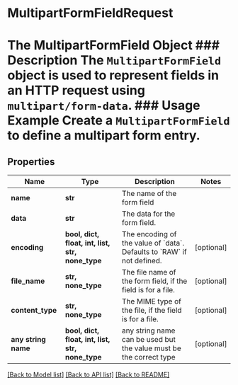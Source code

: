 # MultipartFormFieldRequest

# The MultipartFormField Object ### Description The `MultipartFormField` object is used to represent fields in an HTTP request using `multipart/form-data`.  ### Usage Example Create a `MultipartFormField` to define a multipart form entry.

## Properties
Name | Type | Description | Notes
------------ | ------------- | ------------- | -------------
**name** | **str** | The name of the form field | 
**data** | **str** | The data for the form field. | 
**encoding** | **bool, dict, float, int, list, str, none_type** | The encoding of the value of &#x60;data&#x60;. Defaults to &#x60;RAW&#x60; if not defined. | [optional] 
**file_name** | **str, none_type** | The file name of the form field, if the field is for a file. | [optional] 
**content_type** | **str, none_type** | The MIME type of the file, if the field is for a file. | [optional] 
**any string name** | **bool, dict, float, int, list, str, none_type** | any string name can be used but the value must be the correct type | [optional]

[[Back to Model list]](../README.md#documentation-for-models) [[Back to API list]](../README.md#documentation-for-api-endpoints) [[Back to README]](../README.md)


